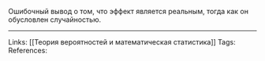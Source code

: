 Ошибочный вывод о том, что эффект является реальным, тогда как он обусловлен случайностью. 
___
Links: [[Теория вероятностей и математическая статистика]]
Tags:
References: